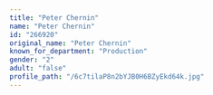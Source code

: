 ```yaml
---
title: "Peter Chernin"
name: "Peter Chernin"
id: "266920"
original_name: "Peter Chernin"
known_for_department: "Production"
gender: "2"
adult: "false"
profile_path: "/6c7tilaP8n2bYJB0H6BZyEkd64k.jpg"
---
```

